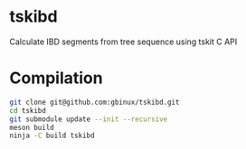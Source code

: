 # tskibd
Calculate IBD segments from tree sequence using tskit C API


# Compilation

```sh
git clone git@github.com:gbinux/tskibd.git
cd tskibd
git submodule update --init --recursive
meson build
ninja -C build tskibd
```

